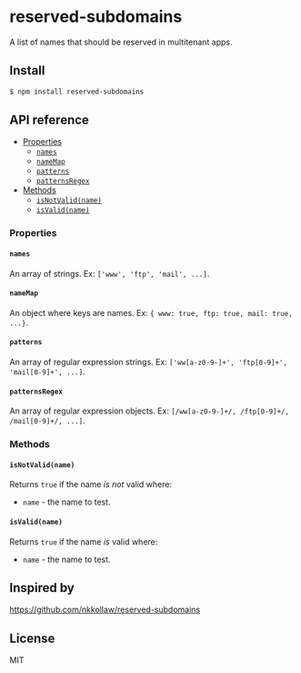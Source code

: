 # reserved-subdomains

A list of names that should be reserved in multitenant apps.

## Install

```bash
$ npm install reserved-subdomains
```


## API reference

- [Properties](#properties)
  - [`names`](#names)
  - [`nameMap`](#namemap)
  - [`patterns`](#patterns)
  - [`patternsRegex`](#patternsregex)
- [Methods](#methods)
  - [`isNotValid(name)`](#isnotvalidname)
  - [`isValid(name)`](#isvalidname)

### Properties

#### `names`

An array of strings. Ex: `['www', 'ftp', 'mail', ...]`.

#### `nameMap`

An object where keys are names. Ex: `{ www: true, ftp: true, mail: true, ...}`.

#### `patterns`

An array of regular expression strings. Ex: `['ww[a-z0-9-]+', 'ftp[0-9]+', 'mail[0-9]+', ...]`.

#### `patternsRegex`

An array of regular expression objects. Ex: `[/ww[a-z0-9-]+/, /ftp[0-9]+/, /mail[0-9]+/, ...]`.

### Methods

#### `isNotValid(name)`

Returns `true` if the name _is not_ valid where:

- `name` - the name to test.

#### `isValid(name)`

Returns `true` if the name _is_ valid where:

- `name` - the name to test.


## Inspired by

https://github.com/nkkollaw/reserved-subdomains

## License

MIT
